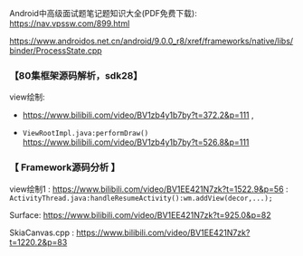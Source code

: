 Android中高级面试题笔记题知识大全(PDF免费下载):  https://nav.vpssw.com/899.html



https://www.androidos.net.cn/android/9.0.0_r8/xref/frameworks/native/libs/binder/ProcessState.cpp

### 【80集框架源码解析，sdk28】

view绘制:  

- https://www.bilibili.com/video/BV1zb4y1b7by?t=372.2&p=111   , 

- `ViewRootImpl.java:performDraw()`   https://www.bilibili.com/video/BV1zb4y1b7by?t=526.8&p=111   


### 【 Framework源码分析 】
 
view绘制1 :  https://www.bilibili.com/video/BV1EE421N7zk?t=1522.9&p=56    :  `ActivityThread.java:handleResumeActivity():wm.addView(decor,...);`


Surface:  https://www.bilibili.com/video/BV1EE421N7zk?t=925.0&p=82   

SkiaCanvas.cpp :  https://www.bilibili.com/video/BV1EE421N7zk?t=1220.2&p=83   